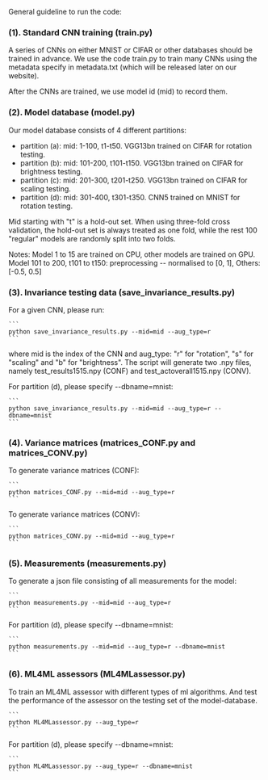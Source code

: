 General guideline to run the code:

### (1). Standard CNN training (train.py)

A series of CNNs on either MNIST or CIFAR or other databases should be trained in advance. We use the code train.py to train many CNNs using the metadata specify in metadata.txt (which will be released later on our website).
    
After the CNNs are trained, we use model id (mid) to record them.


### (2). Model database (model.py)

Our model database consists of 4 different partitions:
- partition (a): mid: 1-100, t1-t50. VGG13bn trained on CIFAR for rotation testing.
- partition (b): mid: 101-200, t101-t150. VGG13bn trained on CIFAR for brightness testing.
- partition (c): mid: 201-300, t201-t250. VGG13bn trained on CIFAR for scaling testing.
- partition (d): mid: 301-400, t301-t350. CNN5 trained on MNIST for rotation testing.
	    
Mid starting with "t" is a hold-out set. When using three-fold cross validation, the hold-out set is always treated as one fold, while the rest 100 "regular" models are randomly split into two folds.

Notes: Model 1 to 15 are trained on CPU, other models are trained on GPU. Model 101 to 200, t101 to t150: preprocessing -- normalised to [0, 1], Others: [-0.5, 0.5]


### (3). Invariance testing data (save_invariance_results.py)
For a given CNN, please run:

    ```
    python save_invariance_results.py --mid=mid --aug_type=r
    ```
    
where mid is the index of the CNN and aug_type: "r" for "rotation", "s" for "scaling" and "b" for "brightness". The script will generate two .npy files, namely test_results1515.npy (CONF) and test_actoverall1515.npy (CONV).
    
For partition (d), please specify --dbname=mnist:

    ```
    python save_invariance_results.py --mid=mid --aug_type=r --dbname=mnist
    ```

### (4). Variance matrices (matrices_CONF.py and matrices_CONV.py)
To generate variance matrices (CONF):

    ```
    python matrices_CONF.py --mid=mid --aug_type=r
    ```
    
To generate variance matrices (CONV):

    ```
    python matrices_CONV.py --mid=mid --aug_type=r
    ```


### (5). Measurements (measurements.py)
To generate a json file consisting of all measurements for the model:

    ```
    python measurements.py --mid=mid --aug_type=r
    ```
    
For partition (d), please specify --dbname=mnist:

    ```
    python measurements.py --mid=mid --aug_type=r --dbname=mnist
    ```
    
    
### (6). ML4ML assessors (ML4MLassessor.py)
To train an ML4ML assessor with different types of ml algorithms. And test the performance of the assessor on the testing set of the model-database.

    ```
    python ML4MLassessor.py --aug_type=r
    ```
    
For partition (d), please specify --dbname=mnist:

    ```
    python ML4MLassessor.py --aug_type=r --dbname=mnist
    ```
